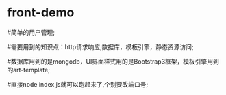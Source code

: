 # front-demo

#简单的用户管理;

#需要用到的知识点：http请求响应,数据库，模板引擎，静态资源访问;

#数据库用到的是mongodb，UI界面样式用的是Bootstrap3框架，模板引擎用到的art-template;

#直接node index.js就可以跑起来了,个别要改端口号;
